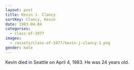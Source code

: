 ```yaml
---
layout: post
title: Kevin J. Clancy
sortKey: Clancy, Kevin
date: 1983-04-04
categories:
  - class-of-1977
images:
  - /assets/class-of-1977/kevin-j-clancy-1.png
gender: male
---
```


Kevin died in Seattle on April 4, 1983. He was 24 years old.
